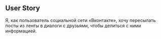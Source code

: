 ## User Story

Я, как пользователь социальной сети «Вконтакте», хочу пересылать посты из ленты в диалоги с друзьями, чтобы делиться с ними информацией.

